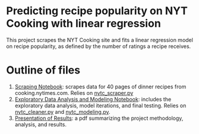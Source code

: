 # Predicting recipe popularity on NYT Cooking with linear regression
This project scrapes the NYT Cooking site and fits a linear regression model on recipe popularity, as defined by the number of ratings a recipe receives.

# Outline of files
1. 	[Scraping Notebook](https://github.com/labb0t/nyt-recipe-popularity/blob/master/scraping_notebook.ipynb): scrapes data for 40 pages of dinner recipes from cooking.nytimes.com. Relies on [nytc_scraper.py](https://github.com/labb0t/nyt-recipe-popularity/blob/master/nytc_cleaner.py)
2. [Exploratory Data Analysis and Modeling Notebook](eda_modeling_notebook.ipynb): includes the exploratory data analysis, model iterations, and final testing. Relies on [nytc_cleaner.py](https://github.com/labb0t/nyt-recipe-popularity/blob/master/nytc_cleaner.py) and [nytc_modeling.py](https://github.com/labb0t/nyt-recipe-popularity/blob/master/nytc_modeling.py).
3. [Presentation of Results](https://github.com/labb0t/nyt-recipe-popularity/blob/master/nytcooking_presentation.pdf): a pdf summarizing the project methodology, analysis, and results.
